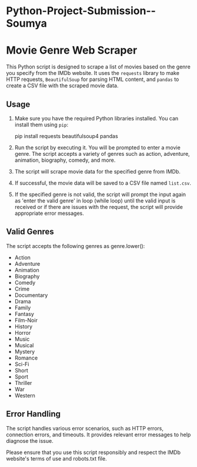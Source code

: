# Python-Project-Submission--Soumya
# Movie Genre Web Scraper

This Python script is designed to scrape a list of movies based on the genre you specify from the IMDb website. It uses the `requests` library to make HTTP requests, `BeautifulSoup` for parsing HTML content, and `pandas` to create a CSV file with the scraped movie data.

## Usage

1. Make sure you have the required Python libraries installed. You can install them using `pip`:

   
   pip install requests beautifulsoup4 pandas
   

2. Run the script by executing it. You will be prompted to enter a movie genre. The script accepts a variety of genres such as action, adventure, animation, biography, comedy, and more.

3. The script will scrape movie data for the specified genre from IMDb.

4. If successful, the movie data will be saved to a CSV file named `list.csv`.

5. If the specified genre is not valid, the script will prompt the input again as 'enter the valid genre' in loop (while loop) until the valid input is received or if there are issues with the request, the script will provide appropriate error messages.

## Valid Genres

The script accepts the following genres as genre.lower():
- Action
- Adventure
- Animation
- Biography
- Comedy
- Crime
- Documentary
- Drama
- Family
- Fantasy
- Film-Noir
- History
- Horror
- Music
- Musical
- Mystery
- Romance
- Sci-Fi
- Short
- Sport
- Thriller
- War
- Western

## Error Handling

The script handles various error scenarios, such as HTTP errors, connection errors, and timeouts. It provides relevant error messages to help diagnose the issue.

Please ensure that you use this script responsibly and respect the IMDb website's terms of use and robots.txt file.
